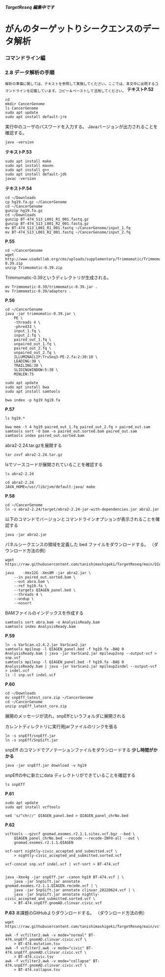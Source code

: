 ***TargetReseq 編集中です***
# がんのターゲットりシークエンスのデータ解析
### コマンドライン編
### 2.8 データ解析の手順
<sub>解析の準備に関しては、テキストを参照して実施してください。ここでは、本文中に出現するコマンドラインを記載しています。コピー＆ペーストして活用してください。</sub>
**テキストP.52**
```
cd
mkdir CancerGenome
ls CancerGenome
sudo apt update
sudo apt install default-jre
```
実行中のユーザのパスワードを入力する。
Javaバージョンが出力されることを確認する。
```
java -version
```
**テキストP.53**
```
sudo apt install make
sudo apt install maven
sudo apt install g++
sudo apt install default-jdk
javac -version
```
**テキストP.54**
```
cd ~/Downloads
cp hg19.fa.gz ~/CancerGenome 
cd ~/CancerGenome
gunzip hg19.fa.gz
cd ~/Downloads
gunzip BT-474_S13_L001_R1_001.fastq.gz
gunzip BT-474_S13_L001_R2_001.fastq.gz
mv BT-474_S13_L001_R1_001.fastq ~/CancerGenome/input_1.fq 
mv BT-474_S13_L001_R2_001.fastq ~/CancerGenome/input_2.fq
```
**P.55**
```
cd ~/CancerGenome
wget http://www.usadellab.org/cms/uploads/supplementary/Trimmomatic/Trimmomatic-0.39.zip
unzip Trimmomatic-0.39.zip
```
Trimmomatic-0.39というディレクトリが生成される。
```
mv Trimmomatic-0.39/trimmomatic-0.39.jar .
mv Trimmomatic-0.39/adapters .
```
**P.56**
```
cd ~/CancerGenome
java -jar trimmomatic-0.39.jar \
	PE \
	-threads 4 \
	-phred33 \
	input_1.fq \
	input_2.fq \
	paired_out_1.fq \
	unpaired_out_1.fq \
	paired_out_2.fq \
	unpaired_out_2.fq \
	ILLUMINACLIP:TruSeq3-PE-2.fa:2:30:10 \
	LEADING:30 \
	TRAILING:30 \
	SLIDINGWINDOW:5:30 \
	MINLEN:75

sudo apt update
sudo apt install bwa
sudo apt install samtools

bwa index -p hg19 hg19.fa
```
**P.57**
```
ls hg19.*
```
```
bwa mem -t 4 hg19 paired_out_1.fq paired_out_2.fq > paired_out.sam
samtools sort -O bam -o paired_out.sorted.bam paired_out.sam
samtools index paired_out.sorted.bam
```
abra2-2.24.tar.gzを展開する
```
tar zxvf abra2-2.24.tar.gz
```
lsでソースコードが展開されていることを確認する
```
ls abra2-2.24
```
```
cd abra2-2.24
JAVA_HOME=/usr/lib/jvm/default-java/ make
```
**P.58**
```
cd ~/CancerGenome
ln -s abra2-2.24/target/abra2-2.24-jar-with-dependencies.jar abra2.jar 
```
以下のコマンドでバージョンとコマンドラインオプションが表示されることを確認する
```
java -jar abra2.jar
```
パネルシークエンスの領域を定義した bed ファイルをダウンロードする。
（ダウンロード方法の例）
```
wget https://raw.githubusercontent.com/tanishimashigeki/TargetReseq/main/QIAGEN_panel.bed
```
```
java	-Xmx12G -Xms8M -jar abra2.jar \
	--in paired_out.sorted.bam \
	--out abra.bam \
	--ref hg19.fa \
	--targets QIAGEN_panel.bed \
	--threads 4 \
	--undup \
	--nosort
```
BAMファイルのインデックスを作成する
```
samtools sort abra.bam -o AnalysisReady.bam
samtools index AnalysisReady.bam
```
**P.59**
```
ln -s VarScan.v2.4.2.jar VarScan2.jar
samtools mpileup -l QIAGEN_panel.bed -f hg19.fa -BAQ 0 AnalysisReady.bam | java -jar VarScan2.jar mpileup2snp --output-vcf > snp.vcf
samtools mpileup -l QIAGEN_panel.bed -f hg19.fa -BAQ 0 AnalysisReady.bam | java -jar VarScan2.jar mpileup2indel --output-vcf > indel.vcf
ls -l snp.vcf indel.vcf
```
**P.60**
```
cd ~/Downloads
mv snpEff_latest_core.zip ~/CancerGenome
cd ~/CancerGenome
unzip snpEff_latest_core.zip
```
展開のメッセージが流れ，snpEffというフォルダに展開される

カレントディレクトリに実行用jarファイルのリンクを張る
```
ln -s snpEff/snpEff.jar
ln -s snpEff/SnpSift.jar
```
snpEff のコマンドでアノテーションファイルをダウンロードする
**少し時間がかかる**
```
java -jar snpEff.jar download -v hg19
```
snpEffの中に新たにdata ディレクトリができていることを確認する 
```
ls snpEff
```
**P.61**
```
sudo apt update
sudo apt install vcftools

sed 's/^chr//' QIAGEN_panel.bed > QIAGEN_panel_chrNo.bed
```
**P.62**
```
vcftools --gzvcf gnomad.exomes.r2.1.1.sites.vcf.bgz --bed \
	QIAGEN_panel_chrNo.bed --recode --recode-INFO-all --out \
	gnomad.exomes.r2.1.1.QIAGEN
```

```
vcf-sort nightly-civic_accepted_and_submitted.vcf \
	> nightly-civic_accepted_and_submitted.sorted.vcf
```
```
vcf-concat snp.vcf indel.vcf | vcf-sort > BT-474.vcf


java -Xmx4g -jar snpEff.jar -canon hg19 BT-474.vcf | \
	java -jar SnpSift.jar annotate gnomad.exomes.r2.1.1.QIAGEN.recode.vcf | \
	java -jar SnpSift.jar annotate clinvar_20220624.vcf | \
	java -jar SnpSift.jar annotate nightly-civic_accepted_and_submitted.sorted.vcf \
	> BT-474.snpEff.gnomAD.clinvar.civic.vcf
```

**P.63**
本課題のGitHubよりダウンロードする。
（ダウンロード方法の例）
```
wget https://raw.githubusercontent.com/tanishimashigeki/TargetReseq/main/vcfilter2.awk
```
```
awk -f vcfilter2.awk -v mode="normal" BT-474.snpEff.gnomAD.clinvar.civic.vcf \
	> BT-474.mutation.tsv
awk -f vcfilter2.awk -v mode="civic" BT-474.snpEff.gnomAD.clinvar.civic.vcf \
	> BT-474.civic.tsv
awk -f vcfilter2.awk -v mode="collapse" BT-474.snpEff.gnomAD.clinvar.civic.vcf \
	> BT-474.collapse.tsv
```
